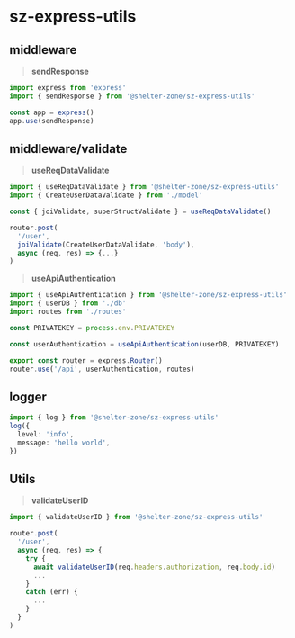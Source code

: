 # sz-express-utils

## **middleware**

> **sendResponse**

```ts
import express from 'express'
import { sendResponse } from '@shelter-zone/sz-express-utils'

const app = express()
app.use(sendResponse)
```

## **middleware/validate**

> **useReqDataValidate**

```ts
import { useReqDataValidate } from '@shelter-zone/sz-express-utils'
import { CreateUserDataValidate } from './model'

const { joiValidate, superStructValidate } = useReqDataValidate()

router.post(
  '/user',
  joiValidate(CreateUserDataValidate, 'body'),
  async (req, res) => {...}
)
```

> **useApiAuthentication**

```ts
import { useApiAuthentication } from '@shelter-zone/sz-express-utils'
import { userDB } from './db'
import routes from './routes'

const PRIVATEKEY = process.env.PRIVATEKEY

const userAuthentication = useApiAuthentication(userDB, PRIVATEKEY)

export const router = express.Router()
router.use('/api', userAuthentication, routes)
```

## **logger**

```ts
import { log } from '@shelter-zone/sz-express-utils'
log({
  level: 'info',
  message: 'hello world',
})
```

## **Utils**

> **validateUserID**

```ts
import { validateUserID } from '@shelter-zone/sz-express-utils'

router.post(
  '/user',
  async (req, res) => {
    try {
      await validateUserID(req.headers.authorization, req.body.id)
      ...
    }
    catch (err) {
      ...
    }
  }
)
```
